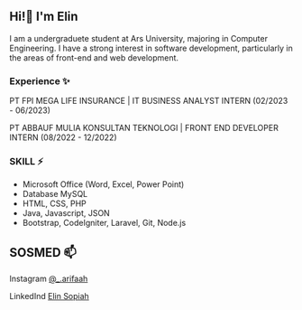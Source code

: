 ## Hi!👋 I'm Elin

I am a undergraduete student at Ars University, majoring in Computer Engineering. I have a strong interest in software development, particularly in the areas of front-end and web development.

### Experience ✨
PT FPI MEGA LIFE INSURANCE | 
IT BUSINESS ANALYST INTERN (02/2023 - 06/2023)

PT ABBAUF MULIA KONSULTAN TEKNOLOGI | FRONT END DEVELOPER INTERN (08/2022 - 12/2022)

### SKILL ⚡
+ Microsoft Office (Word, Excel, Power Point)
+ Database MySQL
+ HTML, CSS, PHP
+ Java, Javascript, JSON
+ Bootstrap, CodeIgniter, Laravel, Git, Node.js

## SOSMED 📫
Instagram [@_.arifaah](https://www.instagram.com/_.arifaah/)

LinkedInd [Elin Sopiah](www.linkedin.com/in/elin-sopiah)
<!--
**ELINSOPIAH03/ELINSOPIAH03** is a ✨ _special_ ✨ repository because its `README.md` (this file) appears on your GitHub profile.

Here are some ideas to get you started:

- 🔭 I’m currently working on ...
- 🌱 I’m currently learning ...
- 👯 I’m looking to collaborate on ...
- 🤔 I’m looking for help with ...
- 💬 Ask me about ...
- 📫 How to reach me: ...
- 😄 Pronouns: ...
- ⚡ Fun fact: ...
-->
